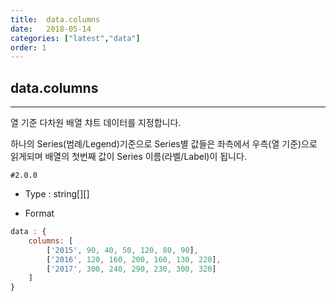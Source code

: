 ```yaml
---
title:  data.columns
date:   2018-05-14
categories: ["latest","data"]
order: 1
---
```


## data.columns
---

열 기준 다차원 배열 챠트 데이터를 지정합니다.

하나의 Series(범례/Legend)기준으로 Series별 값들은 좌측에서 우측(열 기준)으로 읽게되며 배열의 첫번째 값이 Series 이름(라벨/Label)이 됩니다.

`#2.0.0`

* Type : string[][]

* Format
```javascript
data : {
	columns: [
		['2015', 90, 40, 50, 120, 80, 90],
		['2016', 120, 160, 200, 160, 130, 220],
		['2017', 300, 240, 290, 230, 300, 320]
	]
}
```